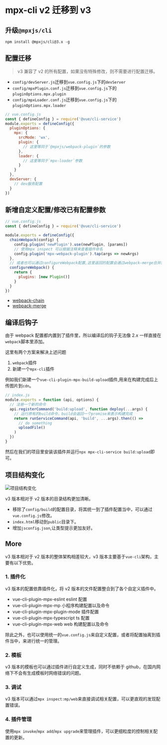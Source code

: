 # mpx-cli v2 迁移到 v3

## 升级`@mpxjs/cli`

```
npm install @mpxjs/cli@3.x -g
```

## 配置迁移

> v3 兼容了 v2 的所有配置，如果没有特殊修改，则不需要进行配置迁移。

- `config/devServer.js`迁移到`vue.config.js`下的`devServer`
- `config/mpxPlugin.conf.js`迁移到`vue.config.js`下的`pluginOptions.mpx.plugin`
- `config/mpxLoader.conf.js`迁移到`vue.config.js`下的`pluginOptions.mpx.loader`

```js
// vue.config.js
const { defineConfig } = require('@vue/cli-service')
module.exports = defineConfig({
  pluginOptions: {
    mpx: {
      srcMode: 'wx',
      plugin: {
        // 这里等同于`@mpxjs/webpack-plugin`的参数
      },
      loader: {
        // 这里等同于`mpx-loader`参数
      }
    }
  },
  devServer: {
    // dev服务配置
  }
})
```

## 新增自定义配置/修改已有配置参数

```js
// vue.config.js
const { defineConfig } = require('@vue/cli-service')

module.exports = defineConfig({
  chainWebpack(config) {
    config.plugin('newPlugin').use(newPlugin, [params])
    // 使用mpx inspect 可以根据注释来查看插件命名
    config.plugin('mpx-webpack-plugin').tap(args => newArgs)
  },
  // 或者也可以通过configureWebpack配置,这里返回的配置会通过webpack-merge合并到内部配置中
  configureWebpack() {
    return {
      plugins: [new Plugin()]
    }
  }
})
```

- [webpack-chain](https://github.com/neutrinojs/webpack-chain)
- [webpack-merge](https://github.com/survivejs/webpack-merge)

## 编译后钩子

由于 webpack 配置都内置到了插件里，所以编译后的钩子无法像 2.x 一样直接在`webpack`脚本里添加。

这里有两个方案来解决上述问题

1. `webpack`插件
2. 新建一个`mpx-cli`插件

例如我们新建一个`vue-cli-plugin-mpx-build-upload`插件,用来在构建完成后上传图片到`cdn`。

```js
// index.js
module.exports = function (api, options) {
  // 注册一个新的命令
  api.registerCommand('build:upload', function deploy(...args) {
    // 运行原有的build命令，build会返回一个promise来表示构建完成
    return runServiceCommand(api, 'build', ...args).then(() =>
      // do something
      uploadFile()
    )
  })
}
```

然后在我们的项目里安装该插件并运行`npx mpx-cli-service build:upload`即可。

## 项目结构变化

![项目结构变化](https://gift-static.hongyibo.com.cn/static/kfpub/3547/filetree.jpg)

v3 版本相对于 v2 版本的目录结构更加清晰。

- 移除了`config/build`的配置目录，将其统一到了插件配置当中，可以通过`vue.config.js`修改。
- `index.html`移动到`public`目录下。
- 增加`jsconfig.json`,让类型提示更加友好。

## More

v3 版本相对于 v2 版本的整体架构相差较大，v3 版本主要基于`vue-cli`架构，主要有以下优势。

### 1. 插件化

v3 版本的配置依靠插件化，将 v2 版本的文件配置整合到了各个自定义插件中。

- vue-cli-plugin-mpx-eslint eslint 配置
- vue-cli-plugin-mpx-mp 小程序构建配置以及命令
- vue-cli-plugin-mpx-plugin-mode 插件配置
- vue-cli-plugin-mpx-typescript ts 配置
- vue-cli-plugin-mpx-web web 构建配置以及命令

除此之外，也可以使用统一的`vue.config.js`来自定义配置，或者将配置抽离到插件当中，来进行统一的管理。

### 2. 模板

v3 版本的模板也可以通过插件进行自定义生成，同时不依赖于 github，在国内网络下不会有生成模板时网络错误的问题。

### 3. 调试

v3 版本可以通过`mpx inspect:mp/web`来直接调试相关配置，可以更直观的发现配置错误。

### 4. 插件管理

使用`mpx invoke`/`mpx add`/`mpx upgrade`来管理插件，可以更细粒度的控制相关配置的更新。
